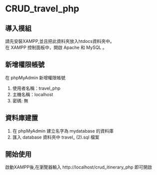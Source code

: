 # CRUD_travel_php
## 導入模組
請先安裝XAMPP,並且把此資料夾放入htdocs資料夾中。  
在 XAMPP 控制面板中，開啟 Apache 和 MySQL 。

## 新增權限帳號
在 phpMyAdmin 新增權限帳號
1. 使用者名稱：travel_php 
2. 主機名稱：localhost
3. 密碼: 無

## 資料庫建置
1. 在 phpMyAdmin 建立名字為 mydatabase 的資料庫
2. 匯入 database 資料夾中 travel_ (2).sql 檔案

## 開始使用
啟動XAMPP後,在瀏覽器輸入 http://localhost/crud_itinerary_php 即可開啟

